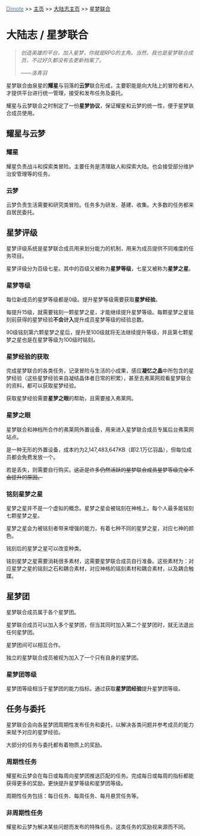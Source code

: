 <u><font color="#4080C0">Dimote</font></u> >> [主页](../../../index.md) >> [大陆志主页](index.md) >> [星梦联合](xingmenglianhe.md)

# 大陆志 / 星梦联合

> *创造英雄的平台。加入星梦，你就是RPG的主角。当然，我也是星梦联合成员，不过好久都没有去更新档案了。*
>
> ——*洛青羽*

星梦联合由泉星的**耀星**与羽落的**云梦**联合形成，主要职能是向大陆上的冒险者和人才提供平台进行统一管理，接受和发布任务及委托。

耀星与云梦联合之时制定了一份**星梦协议**，保证耀星和云梦的统一性，便于星梦联合成员使用。

## 耀星与云梦

### 耀星

耀星负责战斗和探索类冒险。主要任务是清理敌人和探索大陆。也会接受部分维护治安管理等的任务。

### 云梦

云梦负责生活需要和研究类冒险。任务多为研发、基建、收集。大多数的任务都来自居民委托。

## 星梦评级

星梦评级系统是星梦联合成员用来划分能力的机制，用来为成员提供不同难度的任务项目。

星梦评级分为百级七星。其中的百级又被称为**星梦等级**，七星又被称为**星梦之星**。

### 星梦等级

每位新成员的星梦等级都是0级。提升星梦等级需要获取**星梦经验**。

每提升15级，就需要铭刻一颗星梦之星，才能继续提升星梦等级。每颗星梦之星铭刻前获得的星梦经验**不会计入**提升成员星梦等级的经验总数。

90级铭刻第六颗星梦之星后，提升至100级就将无法继续提升等级，并且第七颗星梦之星也是在星梦等级为100级时铭刻。

### 星梦经验的获取

完成星梦联合的各类任务，记录冒险与生活的小成果，感应**凝忆之晶**中所包含的星梦经验（这些星梦经验来自凝结晶体者日常的积累），甚至去弗莱网观看星梦联合的资料，都可以获取星梦经验。

获取星梦经验需要**星梦之眼**的帮助，且需要接入弗莱网。

### 星梦之眼

星梦联合和神档所合作的弗莱网外置设备，用来进入星梦联合成员专属后台弗莱网站点。

是一种无形的外置设备，成本约为2,147,483,647KB（即2.1万亿羽晶），但每位成员都会免费发放一个。

若是丢失，则需要自行购买。~~这正是许多仍然活跃的星梦联合成员星梦等级完全不会提升的原因。~~

### 铭刻星梦之星

星梦之星并不是一个虚拟的概念。星梦之星会被铭刻在神格上。每个人最多能铭刻七颗星梦之星。

星梦之星会为被铭刻者带来增强的能力，有着七种不同的星梦之星，对应七神的颜色。

铭刻后的星梦之星可以改变种类。

铭刻星梦之星需要消耗很多素材，这需要星梦联合成员自行准备。这些素材为：对应星梦之星的铭刻之石和耦合素材，对应神格的铭刻素材和耦合素材，以及耦合触媒。

## 星梦团

星梦联合成员属于各个星梦团。

星梦联合成员可以加入多个星梦团，但当其同时加入第二个星梦团时，就无法退出任何星梦团。

星梦团间可以相互合作。

独立的星梦联合成员被视为加入了一个只有自身的星梦团。

### 星梦团等级

星梦团等级相当于星梦团的能力指标。通过获取**星梦团经验**提升星梦团等级。

## 任务与委托

星梦联合会向各星梦团周期性发布任务和委托，以解决各类问题并参考成员的能力来赋予对应的星梦经验。

大部分的任务与委托都有着物质上的奖励。

### 周期性任务

耀星和云梦会在每日或每周向星梦团推送匹配的任务。完成每日或每周的指标都能获得更多的奖励，更快提升星梦等级和星梦团等级。

周期性任务包括：每日任务、每周任务、每月悬赏任务等。

### 非周期性任务

耀星和云梦为解决某些问题而发布的特殊任务。这类任务的奖励视来源而不同。
